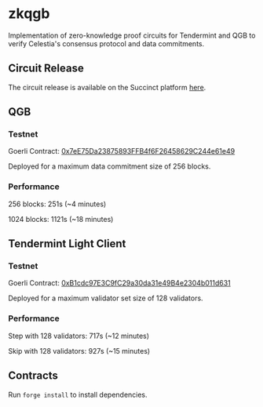 # zkqgb
Implementation of zero-knowledge proof circuits for Tendermint and QGB to verify Celestia's consensus protocol and data commitments.

## Circuit Release
The circuit release is available on the Succinct platform [here](https://alpha.succinct.xyz/succinctlabs/zkqgb/releases).

## QGB
### Testnet
Goerli Contract: [0x7eE75Da23875893FFB4f6F26458629C244e61e49](https://goerli.etherscan.io/address/0x7eE75Da23875893FFB4f6F26458629C244e61e49)

Deployed for a maximum data commitment size of 256 blocks.

### Performance
256 blocks: 251s (~4 minutes)

1024 blocks: 1121s (~18 minutes)

## Tendermint Light Client
### Testnet
Goerli Contract: [0xB1cdc97E3C9fC29a30da31e49B4e2304b011d631](https://goerli.etherscan.io/address/0xB1cdc97E3C9fC29a30da31e49B4e2304b011d631)

Deployed for a maximum validator set size of 128 validators.

### Performance
Step with 128 validators: 717s (~12 minutes)

Skip with 128 validators: 927s (~15 minutes) 

## Contracts
Run `forge install` to install dependencies.